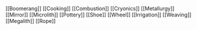 [[Boomerang]]
[[Cooking]]
[[Combustion]]
[[Cryonics]]
[[Metallurgy]]
[[Mirror]]
[[Microlith]]
[[Pottery]]
[[Shoe]]
[[Wheel]]
[[Irrigation]]
[[Weaving]]
[[Megalith]]
[[Rope]]
